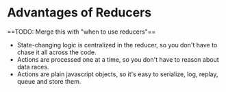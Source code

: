 # Advantages of Reducers
==TODO: Merge this with "when to use reducers"==

* State-changing logic is centralized in the reducer, so you don't have to chase it all across the code.
* Actions are processed one at a time, so you don't have to reason about data races.
* Actions are plain javascript objects, so it's easy to serialize, log, replay, queue and store them.
